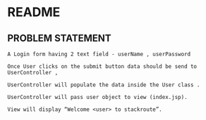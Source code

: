 # README
## PROBLEM STATEMENT
`A Login form having 2 text field - userName , userPassword`

`Once User clicks on the submit button data should be send to UserController ,`

`UserController will populate the data inside the User class .`

`UserController will pass user object to view (index.jsp).`

`View will display “Welcome <user> to stackroute”.`